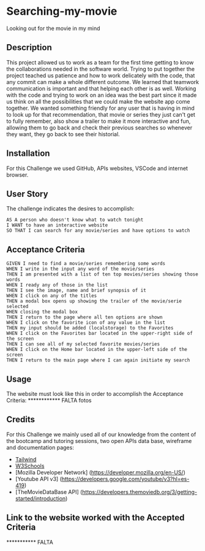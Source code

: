 # Searching-my-movie
Looking out for the movie in my mind

## Description

This project allowed us to work as a team for the first time getting to know the collaborations needed in the software world. Trying to put together the project teached us patience and how to work delicately with the code, that any commit can make a whole different outcome. We learned that teamwork communication is important and that helping each other is as well. 
Working with the code and trying to work on an idea was the best part since it made us think on all the possibilities that we could make the website app come together. We wanted something friendly for any user that is having in mind to look up for that recommendation, that movie or series they just can't get to fully remember, also show a trailer to make it more interactive and fun, allowing them to go back and check their previous searches so whenever they want, they go back to see their historial.

## Installation

For this Challenge we used GitHub, APIs websites, VSCode and internet browser. 

## User Story

The challenge indicates the desires to accomplish:
```
AS A person who doesn't know what to watch tonight
I WANT to have an interactive website
SO THAT I can search for any movie/series and have options to watch
```

## Acceptance Criteria

```
GIVEN I need to find a movie/series remembering some words
WHEN I write in the input any word of the movie/series
THEN I am presented with a list of ten top movies/series showing those words
WHEN I ready any of those in the list
THEN I see the image, name and brief synopsis of it
WHEN I click on any of the titles 
THEN a modal box opens up showing the trailer of the movie/serie selected
WHEN closing the modal box
THEN I return to the page where all ten options are shown
WHEN I click on the favorite icon of any value in the list
THEN my input should be added (localstorage) to the Favorites
WHEN I click on the Favorites bar located in the upper-right side of the screen
THEN I can see all of my selected favorite movies/series
WHEN I click on the Home bar located in the upper-left side of the screen
THEN I return to the main page where I can again initiate my search
```

## Usage

The website must look like this in order to accomplish the Acceptance Criteria:
************ FALTA fotos


## Credits

For this Challenge we mainly used  all of our knowledge from the content of the bootcamp and tutoring sessions, two open APIs data base, wireframe and documentation pages:
- [Tailwind](https://tailwindcss.com/docs/installation) 
- [W3Schools](https://www.w3schools.com/howto/howto_css_modals.asp)
- [Mozilla Developer Network] (https://developer.mozilla.org/en-US/)
- [Youtube API v3] (https://developers.google.com/youtube/v3?hl=es-419)
- [TheMovieDataBase API] (https://developers.themoviedb.org/3/getting-started/introduction)



## Link to the website worked with the Accepted Criteria

*********** FALTA

